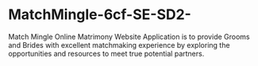 # MatchMingle-6cf-SE-SD2-
Match Mingle Online Matrimony Website Application is to provide Grooms and Brides with excellent matchmaking experience by exploring the opportunities and resources to meet true potential partners.
